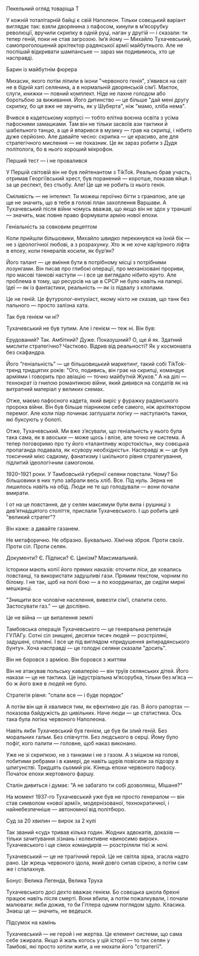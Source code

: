 Пекельний огляд товаріща Т


У кожній тоталітарній байці є свій Наполеон. Тільки совєцький варіант виглядає так: взяли дворянина з пафосом, кинули в м’ясорубку революції, вручили скрипку в одній руці, наган у другій — і сказали: ти тепер геній, поки не став загрозою. Ім’я йому — Михайло Тухачевський, самопроголошений архітектор радянської армії майбутнього. Але не поспішай відкривати шампанське — зараз ми подивимось, хто це насправді.

Барин із майбутнім фюрера

Михасик, якого потім ліпили в ікони "червоного генія", з’явився на світ не в бідній хаті селянина, а в нормальній дворянській сім’ї. Маєток, слуги, книжки — повний комплект. Ніде не пахне голодом або боротьбою за виживання. Його дитинство — це більше "дай мені другу скрипку, бо ця вже не звучить, як у Шуберта", ніж "мамо, хліба нема".

Вчився в кадетському корпусі — тобто елітна воєнна освіта з усіма пафосними замашками. Там він не тільки засвоїв ази тактики й шабельного танцю, а ще й впарився в музику — грав на скрипці, і нібито дуже серйозно. Але давайте чесно: скрипка — це красиво, але для стратегічного мислення — не показник. Це як зараз робити з Дудя політолога, бо в нього хороший мікрофон.

Перший тест — і не провалився

У Першій світовій він не був лейтенантом з TikTok. Реально брав участь, отримав Георгіївський хрест, був поранений — коротше, показав яйця. І за це респект, без стьобу. Але! Це ще не робить із нього генія.

Сміливість — не інтелект. Ти можеш героїчно бігти з гранатою, але це ще не значить, що в тебе в голові план захоплення Варшави. А Тухачевський після війни чомусь вважав, що якщо він не здох у траншеї — значить, має повне право формувати армію нової епохи.

Геніальність за совковим рецептом

Коли прийшли більшовики, Михайло швидко перекинувся на їхній бік — не з ідеологічної любові, а з розрахунку. Хто ж не хоче кар’єрного ліфта в епоху, коли генералів косили, як бур’ян?

Його талант — це вміння бути в потрібному місці з потрібними лозунгами. Він писав про глибокі операції, про механізовані прориви, про масові танкові наступи — і все це виглядало нібито круто. Але проблема в тому, що ресурсів на це в СРСР не було навіть на папері. Ідеї — як із фантастики, реальність — як із підвалу з клопами.

Це не геній. Це футуролог-ентузіаст, якому ніхто не сказав, що танк без пального — просто залізна хата.

Так був генієм чи ні?

Тухачевський не був тупим. Але і генієм — теж ні. Він був:

Ерудований? Так.
Амбітний? Дуже.
Показушний? О, ще й як.
Здатний мислити стратегічно? Частково.
Відрив від реальності? Як у космонавта без скафандра.

Його “геніальність” — це більшовицький маркетинг, такий собі TikTok-тренд тридцятих років: "Ого, подивись, він грає на скрипці, командує арміями і говорить про авіацію — точно майбутній Жуков." А на ділі — технократ із гнилою романтикою війни, який дивився на солдатів як на витратний матеріал у великих схемах.



Отже, маємо пафосного кадета, який виріс у фуражку радянського пророка війни. Він був більше піарником себе самого, ніж архітектором перемог. Але коли піар починає заглушати логіку — наступають танки, які буксують у болоті.




Отже, Тухачевський. Ми вже з’ясували, що геніальність у нього була така сама, як в авоськи — може щось і влізе, але точно не система. А тепер поговоримо про ту його «талантливу жорстокість», яку совєцька пропаганда подавала, як «сувору необхідність». Насправді ж — це був токсичний мікс садизму, фанатизму і шкільного рівня стратегування, підлитий ідеологічним самогоном.



1920–1921 роки. У Тамбовській губернії селяни повстали. Чому? Бо більшовики в них тупо забрали весь хліб. Все. Під нуль. Зерна не лишилось навіть на обід. Люди не те що голодували — вони почали вмирати.

І от на це повстання, де у селян максимум були вила і рушниці з дев’ятнадцятого століття, прислали Тухачевського. І що робить цей "великий стратег"?

Він каже: а давайте газанем.

Не метафорично. Не образно. Буквально. Хімічна зброя. Проти своїх. Проти сіл. Проти селян.

Документи? Є. Підписи? Є. Цинізм? Максимальний.

Історики мають копії його прямих наказів: оточити ліси, де ховались повстанці, та використати задушливі гази. Прямим текстом, чорним по білому. І не так, щоб на полі бою — а по координатах, де сиділи мирні мешканці.

"Знищити все чоловіче населення, вивезти сім’ї, спалити село. Застосувати газ." — це дослівно.

Це не війна — це випалення землі

Тамбовська операція Тухачевського — це генеральна репетиція ГУЛАГу. Сотні сіл знищені, десятки тисяч людей — розстріляні, задушені, спалені. І все це під виглядом «придушення антирадянського бунту». Хоча насправді — це голодні селяни сказали "досить".

Він не боровся з армією. Він боровся з життям

Він не атакував польську кавалерію — він труїв селянських дітей. Його накази — це не тактика. Це індустріальна м’ясорубка, тільки без м’яса — бо ж його вже в людей не було.

Стратегія рівня: "спали все — і буде порядок"

А потім він ще й хвалився тим, як ефективно діє газ. В його рапортах — показова байдужість до цивільних. Наче люди — це статистика. Ось така була логіка червоного Наполеона.



Навіть якби Тухачевський був генієм, це був би злий геній. Без моральних гальм. Без співчуття. Без людського в серці. Йому було пофіг, кого палити — головне, щоб наказ виконано.



Уже не зі скрипкою, не з танками і не з газом. А з мішком на голові, побитими ребрами і в камері, де навіть щурів повісили за підозру в шпигунстві. Тридцять сьомий рік. Кінець епохи червоного пафосу. Початок епохи жертовного фаршу.

Сталін дивиться і думає: "А не забагато ти собі дозволяєш, Мішаня?"

На момент 1937-го Тухачевський уже був не просто генералом — він став символом «нової армії», модернізованої, технократичної, і найнебезпечніше — автономної від політбюро.

Суд за 20 хвилин — вирок за 2 кулі

Так званий «суд» тривав кілька годин. Жодних адвокатів, доказів — тільки зачитування зізнань і колективне «виносимо вирок». Тухачевського і ще сімох командирів — розстріляли тієї ж ночі.



Тухачевський — це не трагічний герой. Це не світла зірка, згасла надто рано. Це жрець червоного ідола, який довго сипав сіркою, а потім сам же і спалахнув.

Бонус: Велика Легенда, Велика Труха

Тухачевського досі дехто вважає генієм. Бо совєцька школа брехні працює навіть після смерті. Вони вбили, а потім пожалкували, і почали малювати: якби дожив, то би Гітлера одним поглядом здуло. Класика. Знаєш це — значить, не ведешся.

Підсумок на камінь

Тухачевський — не герой і не жертва. Це елемент системи, що сама себе зжирала. Якщо й жаль когось у цій історії — то тих селян у Тамбові, які просто хотіли жити, а не нюхати його "стратегії".